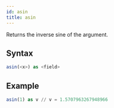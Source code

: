 ```yaml
---
id: asin
title: asin
---
```


Returns the inverse sine of the argument.

## Syntax

```sql
asin(<x>) as <field>
```

## Example

```sql
asin(1) as v // v = 1.5707963267948966
```
